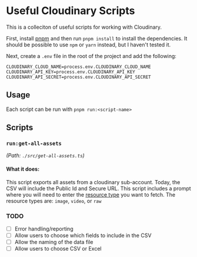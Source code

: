 # Useful Cloudinary Scripts

This is a colleciton of useful scripts for working with Cloudinary.

First, install [pnpm](https://pnpm.js.org/en/installation) and then run `pnpm install` to install the dependencies. It should be possible to use `npm` or `yarn` instead, but I haven't tested it.

Next, create a `.env` file in the root of the project and add the following:

```
CLOUDINARY_CLOUD_NAME=process.env.CLOUDINARY_CLOUD_NAME
CLOUDINARY_API_KEY=process.env.CLOUDINARY_API_KEY
CLOUDINARY_API_SECRET=process.env.CLOUDINARY_API_SECRET
```

## Usage

Each script can be run with `pnpm run:<script-name>`

## Scripts

### `run:get-all-assets`

_(Path: `./src/get-all-assets.ts`)_

#### What it does:

This script exports all assets from a cloudinary sub-account. Today, the CSV will include the Public Id and Secure URL. This script includes a prompt where you will need to enter the [resource type](https://cloudinary.com/documentation/admin_api#get_resources) you want to fetch. The resource types are: `image`, `video`, or `raw`

### TODO

- [ ] Error handling/reporting
- [ ] Allow users to choose which fields to include in the CSV
- [ ] Allow the naming of the data file
- [ ] Allow users to choose CSV or Excel
